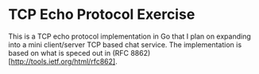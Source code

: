 # TCP Echo Protocol Exercise

This is a TCP echo protocol implementation in Go that I plan on expanding into a mini client/server TCP based chat service. The implementation is based on what is speced out in (RFC 8862)[http://tools.ietf.org/html/rfc862].
